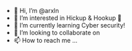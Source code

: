 - 👋 Hi, I’m @arxln
- 👀 I’m interested in Hickup & Hookup 🥰
- 🌱 I’m currently learning Cyber security!
- 💞️ I’m looking to collaborate on 
- 📫 How to reach me ...

<!---
arxln/arxln is a ✨ special ✨ repository because its `README.md` (this file) appears on your GitHub profile.
You can click the Preview link to take a look at your changes.
--->
